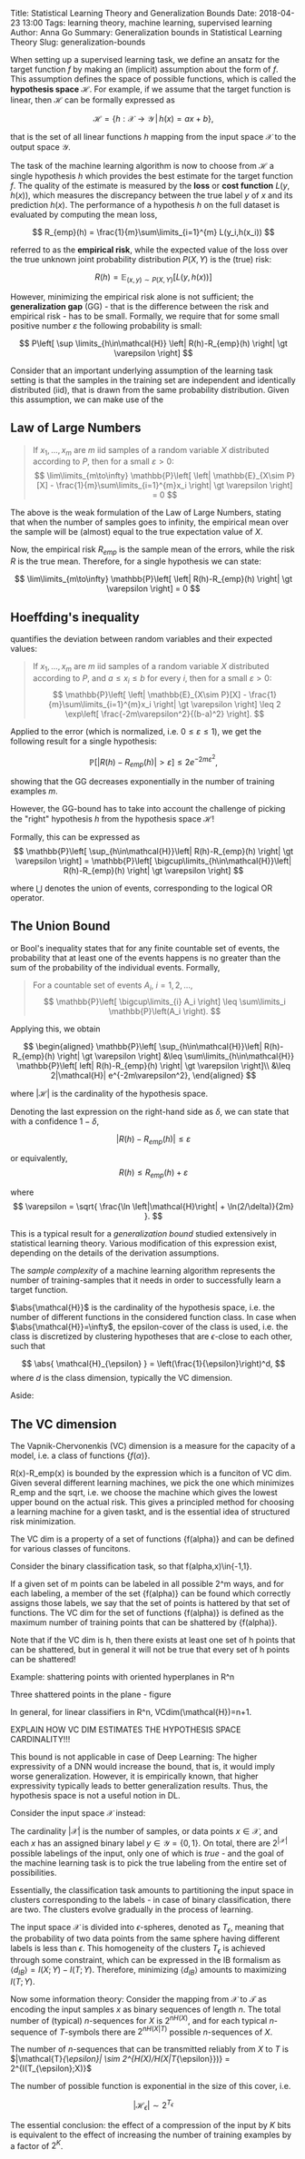 Title: Statistical Learning Theory and Generalization Bounds
Date: 2018-04-23 13:00
Tags: learning theory, machine learning, supervised learning
Author: Anna Go
Summary: Generalization bounds in Statistical Learning Theory
Slug: generalization-bounds


When setting up a supervised learning task, we define an ansatz for the 
target function $f$ by making an (implicit) assumption about the form of 
$f$. This assumption defines the space of possible functions, which is 
called the **hypothesis space** $\mathcal{H}$. For example, if we assume that 
the target function is linear, then $\mathcal{H}$ can be formally expressed 
as

$$
\mathcal{H} = \{ h: \mathcal{X}\to\mathcal{Y} \,|\, h(x) = ax+b \},
$$

that is the set of all linear functions $h$ mapping from the input space 
$\mathcal{X}$ to the output space $\mathcal{Y}$.

The task of the machine learning algorithm is now to choose from 
$\mathcal{H}$ a single hypothesis $h$ which provides the best estimate 
for the target function $f$. The quality of the estimate is measured 
by the **loss** or **cost function** $L(y,h(x))$, which measures the discrepancy 
between the true label $y$ of $x$ and its prediction $h(x)$. The performance 
of a hypothesis $h$ on the full dataset is evaluated by computing the mean 
loss,

$$
R_{emp}(h) = \frac{1}{m}\sum\limits_{i=1}^{m} L(y_i,h(x_i))
$$

referred to as the **empirical risk**, while the expected value of the loss 
over the true unknown joint probability distribution $P(X,Y)$ is the
(true) risk:

$$
R(h) = \mathbb{E}_{(x,y)\sim P(X,Y)} \left[ L(y,h(x)) \right]
$$

However, minimizing the empirical risk alone is not sufficient; the 
**generalization gap** (GG) - that is the difference between the risk and 
empirical risk - has to be small. Formally, we require that for some small 
positive number $\varepsilon$ the following probability is small:

$$
P\left[ \sup \limits_{h\in\mathcal{H}} \left| R(h)-R_{emp}(h) \right| \gt \varepsilon \right]
$$

Consider that an important underlying assumption of the learning task setting is that 
the samples in the training set are independent and identically distributed (iid), 
that is drawn from the same probability distribution. Given this assumption, we can 
make use of the

Law of Large Numbers
--------------------

> If $x_1,...,x_m$ are $m$ iid samples of a random variable $X$ 
  distributed according to $P$, then for a small $\varepsilon\gt 0$:
  $$
  \lim\limits_{m\to\infty} \mathbb{P}\left[ \left| \mathbb{E}_{X\sim P}[X] - \frac{1}{m}\sum\limits_{i=1}^{m}x_i \right| \gt \varepsilon \right] = 0
  $$

The above is the weak formulation of the Law of Large Numbers, stating 
that when the number of samples goes to infinity, the empirical mean 
over the sample will be (almost) equal to the true expectation value of 
$X$.

Now, the empirical risk $R_{emp}$ is the sample mean of the errors, 
while the risk $R$ is the true mean. Therefore, for a single hypothesis 
we can state:

$$
\lim\limits_{m\to\infty} \mathbb{P}\left[ \left| R(h)-R_{emp}(h) \right| \gt \varepsilon \right] = 0
$$


Hoeffding's inequality
----------------------
quantifies the deviation between random variables and their expected values:

> If $x_1,...,x_m$ are $m$ iid samples of a random variable $X$ 
  distributed according to $P$, and $a \leq x_i \leq b$ for every $i$,
  then for a small $\varepsilon\gt 0$:
  $$
  \mathbb{P}\left[ \left| \mathbb{E}_{X\sim P}[X] - \frac{1}{m}\sum\limits_{i=1}^{m}x_i \right| \gt \varepsilon \right] \leq 2 \exp\left[ \frac{-2m\varepsilon^2}{(b-a)^2} \right].
  $$

Applied to the error (which is normalized, i.e. $0\leq \varepsilon\leq 1$), 
we get the following result for a single hypothesis:

$$
\mathbb{P}\left[ \left| R(h)-R_{emp}(h) \right| \gt \varepsilon \right] \leq 2 e^{-2m\varepsilon^2},
$$

showing that the GG decreases exponentially in the number of training examples $m$.


However, the GG-bound has to take into account the challenge of picking 
the "right" hypothesis $h$ from the hypothesis space $\mathcal{H}$!

Formally, this can be expressed as
$$
\mathbb{P}\left[ \sup_{h\in\mathcal{H}}\left| R(h)-R_{emp}(h) \right| \gt \varepsilon \right] = \mathbb{P}\left[ \bigcup\limits_{h\in\mathcal{H}}\left| R(h)-R_{emp}(h) \right| \gt \varepsilon \right]
$$

where $\bigcup$ denotes the union of events, corresponding to the logical OR operator.


The Union Bound
---------------
or Bool's inequality states that for any finite countable set of events, 
the probability that at least one of the events happens is no greater than 
the sum of the probability of the individual events. Formally,

> For a countable set of events $A_i$, $i=1,2,...$,
  $$
  \mathbb{P}\left[ \bigcup\limits_{i} A_i \right] \leq \sum\limits_i \mathbb{P}\left(A_i \right).
  $$

Applying this, we obtain

$$
\begin{aligned}
\mathbb{P}\left[ \sup_{h\in\mathcal{H}}\left| R(h)-R_{emp}(h) \right| \gt \varepsilon \right] &\leq \sum\limits_{h\in\mathcal{H}} \mathbb{P}\left[ left| R(h)-R_{emp}(h) \right| \gt \varepsilon \right]\\
&\leq 2|\mathcal{H}| e^{-2m\varepsilon^2},
\end{aligned}
$$

where $|\mathcal{H}|$ is the cardinality of the hypothesis space.

Denoting the last expression on the right-hand side as $\delta$, 
we can state that with a confidence $1-\delta$, 

$$
\left| R(h)-R_{emp}(h) \right| \leq \varepsilon
$$

or equivalently,
$$
R(h) \leq R_{emp}(h) + \varepsilon
$$

where
$$
\varepsilon = \sqrt{ \frac{\ln \left|\mathcal{H}\right| + \ln(2/\delta)}{2m} }.
$$

This is a typical result for a *generalization bound* studied extensively 
in statistical learning theory. Various modification of this expression 
exist, depending on the details of the derivation assumptions.



The *sample complexity* of a machine learning algorithm represents the number of training-samples that it needs in order to successfully learn a target function.





$\abs{\mathcal{H}}$ is the cardinality of the hypothesis space, i.e. the number of different functions in the considered function class. In case when $\abs{\mathcal{H}}=\infty$, the epsilon-cover of the class is used, i.e. the class is discretized by clustering hypotheses that are $\epsilon$-close to each other, such that

$$
\abs{ \mathcal{H}_{\epsilon} } = \left(\frac{1}{\epsilon}\right)^d,
$$
where $d$ is the class dimension, typically the VC dimension.


Aside:


The VC dimension
----------------
The Vapnik-Chervonenkis (VC) dimension is a measure for the capacity of a model, i.e. a class of functions $\{f(\alpha)\}$.

R(x)-R_emp(x) is bounded by the expression which is a funciton of VC dim.
Given several different learning machines, we pick the one which minimizes R_emp and the sqrt, i.e. we choose the machine which gives the lowest upper bound on the actual risk. This gives a principled method for choosing a learning machine for a given taskt, and is the essential idea of structured risk minimization.


The VC dim is a property of a set of functions {f(alpha)} and can be defined for various classes of funcitons.

Consider the binary classification task, so that f(alpha,x)\in{-1,1}.

If a given set of m points can be labeled in all possible 2^m ways, and for each labeling, a member of the set {f(alpha)} can be found which correctly assigns those labels, we say that the set of points is hattered by that set of functions. The VC dim for the set of functions {f(alpha)} is defined as the maximum number of training points that can be shattered by {f(alpha)}.

Note that if the VC dim is h, then there exists at least one set of h points that can be shattered, but in general it will not be true that every set of h points can be shattered!


Example: shattering points with oriented hyperplanes in R^n


Three shattered points in the plane - figure

In general, for linear classifiers in R^n, VCdim(\mathcal{H})=n+1.








EXPLAIN HOW VC DIM ESTIMATES THE HYPOTHESIS SPACE CARDINALITY!!!



This bound is not applicable in case of Deep Learning:
The higher expressivity of a DNN would increase the bound, 
that is, it would imply worse generalization. However, it 
is empirically known, that higher expressivity typically 
leads to better generalization results.
Thus, the hypothesis space is not a useful notion in DL.


Consider the input space $\mathcal{X}$ instead: 

The cardinality $|\mathcal{X}|$ is the number of samples, or data points 
$x\in\mathcal{X}$, and each $x$ has an assigned binary label 
$y\in\mathcal{Y}=\{0,1\}$. On total, there are $2^{|\mathcal{X}|}$ possible 
labelings of the input, only one of which is *true* - and the goal of the 
machine learning task is to pick the true labeling from the entire set of 
possibilities.

Essentially, the classification task amounts to partitioning the input space 
in clusters corresponding to the labels - in case of binary classification, 
there are two. The clusters evolve gradually in the process of learning.

The input space $\mathcal{X}$ is divided into $\epsilon$-spheres, denoted as 
$T_{\epsilon}$, meaning that the probability of two data points from the same 
sphere having different labels is less than $\epsilon$. This homogeneity of the 
clusters $T_{\epsilon}$ is achieved through some constraint, which can be expressed 
in the IB formalism as $\langle d_{IB} \rangle = I(X;Y)-I(T;Y)$. Therefore, minimizing
$\langle d_{IB} \rangle$ amounts to maximizing $I(T;Y)$.

Now some information theory: Consider the mapping from $\mathcal{X}$ to $\mathcal{T}$ as 
encoding the input samples $x$ as binary sequences of length $n$.
The total number of (typical) $n$-sequences for $X$ is $2^{nH(X)}$, and for each typical $n$-sequence of $T$-symbols there are $2^{nH(X|T)}$ possible $n$-sequences of $X$.

The number of $n$-sequences that can be transmitted reliably from $X$ to $T$ is
$|\mathcal{T}_{\epsilon}| \sim 2^{H(X)/H(X|T_{\epsilon}})} = 2^{I(T_{\epsilon};X)}$


The number of possible 
function is exponential in the size of this cover, i.e.

$$
\left|\mathcal{H}_{\epsilon}\right| \sim 2^{T_{\epsilon}}
$$

The essential conclusion: the effect of a compression of the input by $K$ bits is equivalent to the effect of increasing the number of training examples by a factor of $2^K$.













